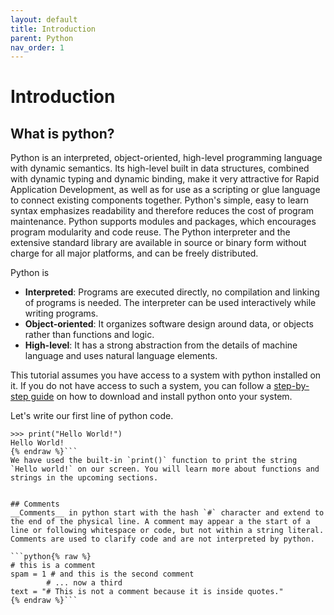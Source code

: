 ```yaml
---
layout: default
title: Introduction
parent: Python
nav_order: 1
---
```


# Introduction

## What is python?
Python is an interpreted, object-oriented, high-level programming language with dynamic semantics. Its high-level built in data structures, combined with dynamic typing and dynamic binding, make it very attractive for Rapid Application Development, as well as for use as a scripting or glue language to connect existing components together. Python's simple, easy to learn syntax emphasizes readability and therefore reduces the cost of program maintenance. Python supports modules and packages, which encourages program modularity and code reuse. The Python interpreter and the extensive standard library are available in source or binary form without charge for all major platforms, and can be freely distributed.

Python is
- __Interpreted__: Programs are executed directly, no compilation and linking of programs is needed. The interpreter can be used interactively while writing programs.
- __Object-oriented__: It organizes software design around data, or objects rather than functions and logic.
- __High-level__: It has a strong abstraction from the details of machine language and uses natural language elements.

This tutorial assumes you have access to a system with python installed on it. If you do not have access to such a system, you can follow a [step-by-step guide](https://wiki.python.org/moin/BeginnersGuide/Download) on how to download and install python onto your system.

Let's write our first line of python code.
```python{% raw %}
>>> print("Hello World!")
Hello World!
{% endraw %}```
We have used the built-in `print()` function to print the string `Hello world!` on our screen. You will learn more about functions and strings in the upcoming sections.


## Comments
__Comments__ in python start with the hash `#` character and extend to the end of the physical line. A comment may appear a the start of a line or following whitespace or code, but not within a string literal. Comments are used to clarify code and are not interpreted by python.

```python{% raw %}
# this is a comment
spam = 1 # and this is the second comment
        # ... now a third
text = "# This is not a comment because it is inside quotes."
{% endraw %}```


